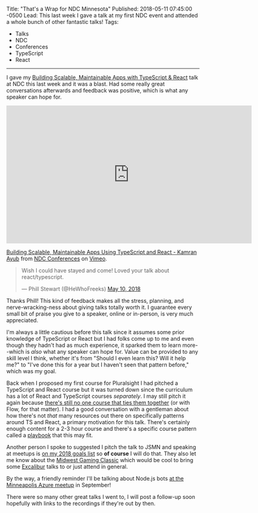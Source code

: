 Title: "That's a Wrap for NDC Minnesota"
Published: 2018-05-11 07:45:00 -0500
Lead: This last week I gave a talk at my first NDC event and attended a whole bunch of other fantastic talks!
Tags:
- Talks
- NDC
- Conferences
- TypeScript
- React
---

I gave my [Building Scalable, Maintainable Apps with TypeScript & React][talk] talk at NDC this last week and it was a blast. Had some really great conversations afterwards and feedback was positive, which is what any speaker can hope for.

<iframe src="https://player.vimeo.com/video/271363697" width="640" height="360" frameborder="0" webkitallowfullscreen mozallowfullscreen allowfullscreen></iframe>
<p><a href="https://vimeo.com/271363697">Building Scalable, Maintainable Apps Using TypeScript and React - Kamran Ayub</a> from <a href="https://vimeo.com/ndcconferences">NDC Conferences</a> on <a href="https://vimeo.com">Vimeo</a>.</p>

<blockquote class="twitter-tweet" data-conversation="none" data-lang="en"><p lang="en" dir="ltr">Wish I could have stayed and come! Loved your talk about react/typescript.</p>&mdash; Phill Stewart (@HeWhoFreeks) <a href="https://twitter.com/HeWhoFreeks/status/994710519364931584?ref_src=twsrc%5Etfw">May 10, 2018</a></blockquote>
<script async src="https://platform.twitter.com/widgets.js" charset="utf-8"></script>

Thanks Phill! This kind of feedback makes all the stress, planning, and nerve-wracking-ness about giving talks totally worth it. I guarantee every small bit of praise you give to a speaker, online or in-person, is very much appreciated.

I'm always a little cautious before this talk since it assumes some prior knowledge of TypeScript or React but I had folks come up to me and even though they hadn't had as much experience, it sparked them to learn more--which is *also* what any speaker can hope for. Value can be provided to any skill level I think, whether it's from "Should I even learn this? Will it help me?" to "I've done this for a year but I haven't seen that pattern before," which was my goal.

Back when I proposed my first course for Pluralsight I had pitched a TypeScript and React course but it was turned down since the curriculum has a lot of React and TypeScript courses *separately*. I may still pitch it again because [there's still no one course that ties them together][search] (or with Flow, for that matter). I had a good conversation with a gentleman about how there's not *that* many resources out there on specifically patterns around TS and React, a primary motivation for this talk. There's certainly enough content for a 2-3 hour course and there's a specific course pattern called a [playbook][playbook] that this may fit.

Another person I spoke to suggested I pitch the talk to JSMN and speaking at meetups is [on my 2018 goals list][goals] so **of course** I will do that. They also let me know about the [Midwest Gaming Classic][classic] which would be cool to bring some [Excalibur](http://excaliburjs.com) talks to or just attend in general.

By the way, a friendly reminder I'll be talking about Node.js bots [at the Minneapolis Azure meetup][meetup] in September!

There were so many other great talks I went to, I will post a follow-up soon hopefully with links to the recordings if they're out by then.

[talk]: https://ndcminnesota.com/talk/building-scalable-maintainable-apps-using-typescript-and-react/
[playbook]: https://app.pluralsight.com/library/courses/electron-playbook/table-of-contents
[search]: https://app.pluralsight.com/library/search?q=react+typescript
[goals]: https://kamranicus.com/posts/2018-01-01-2018-a-new-year
[meetup]: https://www.meetup.com/Minneapolis-Azure-Cloud-Computing-Meetup/events/kdbbdpyxmbjb/
[classic]: https://www.midwestgamingclassic.com/
